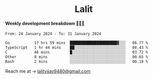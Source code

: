 <h1 align="center">Lalit</h1>

#### Weekly development breakdown 👨🏻‍💻
<!--START_SECTION:waka-->

```txt
From: 24 January 2024 - To: 31 January 2024

Go           17 hrs 59 mins  █████████████████████▓░░░   86.77 %
TypeScript   1 hr 44 mins    ██░░░░░░░░░░░░░░░░░░░░░░░   08.43 %
C            46 mins         █░░░░░░░░░░░░░░░░░░░░░░░░   03.72 %
Other        8 mins          ░░░░░░░░░░░░░░░░░░░░░░░░░   00.65 %
Bash         2 mins          ░░░░░░░░░░░░░░░░░░░░░░░░░   00.18 %
```

<!--END_SECTION:waka-->

Reach me at → lalitvijay9480@gmail.com
